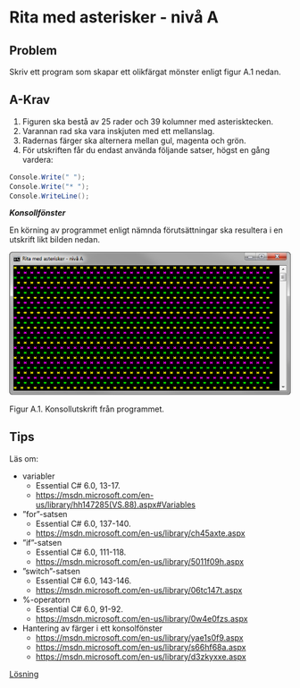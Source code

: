 # Rita med asterisker - nivå A

## Problem

Skriv ett program som skapar ett olikfärgat mönster enligt figur A.1 nedan.

## A-Krav

1. Figuren ska bestå av 25 rader och 39 kolumner med asterisktecken.
2. Varannan rad ska vara inskjuten med ett mellanslag.
3. Radernas färger ska alternera mellan gul, magenta och grön.
4. För utskriften får du endast använda följande satser, högst en gång vardera: 

```c#
Console.Write(" ");
Console.Write("* ");
Console.WriteLine();
```

___Konsollfönster___

En körning av programmet enligt nämnda förutsättningar ska resultera i en utskrift likt bilden nedan.

![ScreenShot](../bilder/starsAndStripes.png)

Figur A.1. Konsollutskrift från programmet.

## Tips

Läs om:

+ variabler
	+ Essential C# 6.0, 13-17.
	+ https://msdn.microsoft.com/en-us/library/hh147285(VS.88).aspx#Variables	
+ ”for”-satsen
	+ Essential C# 6.0, 137-140.
	+ https://msdn.microsoft.com/en-us/library/ch45axte.aspx
+ ”if”-satsen
	+ Essential C# 6.0, 111-118.
	+ https://msdn.microsoft.com/en-us/library/5011f09h.aspx
+ ”switch”-satsen
	+ Essential C# 6.0, 143-146.
	+ https://msdn.microsoft.com/en-us/library/06tc147t.aspx
+ %-operatorn
	+ Essential C# 6.0, 91-92.
	+ https://msdn.microsoft.com/en-us/library/0w4e0fzs.aspx
+ Hantering av färger i ett konsolfönster
	+ https://msdn.microsoft.com/en-us/library/yae1s0f9.aspx
	+ https://msdn.microsoft.com/en-us/library/s66hf68a.aspx
	+ https://msdn.microsoft.com/en-us/library/d3zkyxxe.aspx

[Lösning](losning/)
